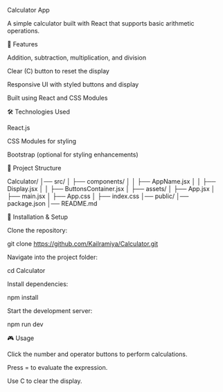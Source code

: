 Calculator App

A simple calculator built with React that supports basic arithmetic operations.

🚀 Features

Addition, subtraction, multiplication, and division

Clear (C) button to reset the display

Responsive UI with styled buttons and display

Built using React and CSS Modules

🛠️ Technologies Used

React.js

CSS Modules for styling

Bootstrap (optional for styling enhancements)

📂 Project Structure

Calculator/
│── src/
│   ├── components/
│   │   ├── AppName.jsx
│   │   ├── Display.jsx
│   │   ├── ButtonsContainer.jsx
│   ├── assets/
│   ├── App.jsx
│   ├── main.jsx
│   ├── App.css
│   ├── index.css
│── public/
│── package.json
│── README.md

🔧 Installation & Setup

Clone the repository:

git clone https://github.com/Kailramiya/Calculator.git

Navigate into the project folder:

cd Calculator

Install dependencies:

npm install

Start the development server:

npm run dev

🎮 Usage

Click the number and operator buttons to perform calculations.

Press = to evaluate the expression.

Use C to clear the display.
